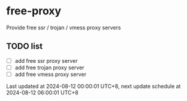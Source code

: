 
# free-proxy
Provide free ssr / trojan / vmess proxy servers


## TODO list
- [ ] add free ssr proxy server
- [ ] add free trojan proxy server
- [ ] add free vmess proxy server

Last updated at 2024-08-12 00:00:01 UTC+8, next update schedule at 2024-08-12 06:00:01 UTC+8

